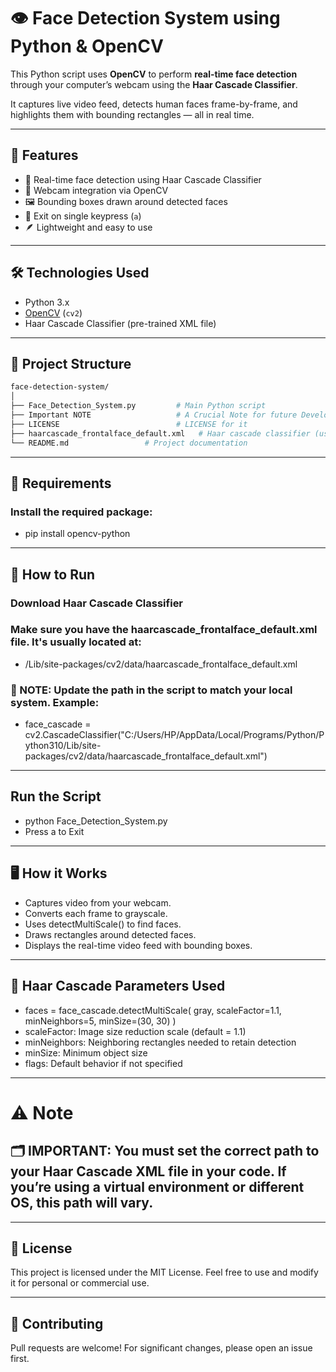 # 👁️ Face Detection System using Python & OpenCV

This Python script uses **OpenCV** to perform **real-time face detection** through your computer’s webcam using the **Haar Cascade Classifier**.

It captures live video feed, detects human faces frame-by-frame, and highlights them with bounding rectangles — all in real time.

---

## 📌 Features

- 🧠 Real-time face detection using Haar Cascade Classifier
- 🎥 Webcam integration via OpenCV
- 🖼️ Bounding boxes drawn around detected faces
- 🛑 Exit on single keypress (`a`)
- 🪶 Lightweight and easy to use

---

## 🛠️ Technologies Used

- Python 3.x
- [OpenCV](https://opencv.org/) (`cv2`)
- Haar Cascade Classifier (pre-trained XML file)

---

## 📁 Project Structure

```bash
face-detection-system/
│
├── Face_Detection_System.py         # Main Python script
├── Important NOTE                   # A Crucial Note for future Developer
├── LICENSE                          # LICENSE for it
├── haarcascade_frontalface_default.xml   # Haar cascade classifier (use local path)
└── README.md                 # Project documentation
```

---

## 🧾 Requirements
### Install the required package:

- pip install opencv-python

---

## 🚀 How to Run

### Download Haar Cascade Classifier
### Make sure you have the haarcascade_frontalface_default.xml file. It's usually located at:
- <your-python-install-path>/Lib/site-packages/cv2/data/haarcascade_frontalface_default.xml

### 📌 NOTE: Update the path in the script to match your local system. Example:
- face_cascade = cv2.CascadeClassifier("C:/Users/HP/AppData/Local/Programs/Python/Python310/Lib/site-packages/cv2/data/haarcascade_frontalface_default.xml")

--- 

## Run the Script
- python Face_Detection_System.py
- Press a to Exit

--- 

## 🖥️ How it Works
- Captures video from your webcam.
- Converts each frame to grayscale.
- Uses detectMultiScale() to find faces.
- Draws rectangles around detected faces.
- Displays the real-time video feed with bounding boxes.

---

## 🧠 Haar Cascade Parameters Used

- faces = face_cascade.detectMultiScale(
    gray, 
    scaleFactor=1.1, 
    minNeighbors=5, 
    minSize=(30, 30)
)
- scaleFactor: Image size reduction scale (default = 1.1)
- minNeighbors: Neighboring rectangles needed to retain detection
- minSize: Minimum object size
- flags: Default behavior if not specified

---

# ⚠️ Note
## 🗂️ IMPORTANT: You must set the correct path to your Haar Cascade XML file in your code. If you’re using a virtual environment or different OS, this path will vary.

---

## 📄 License
This project is licensed under the MIT License. Feel free to use and modify it for personal or commercial use.

---

## 🤝 Contributing
Pull requests are welcome! For significant changes, please open an issue first.
